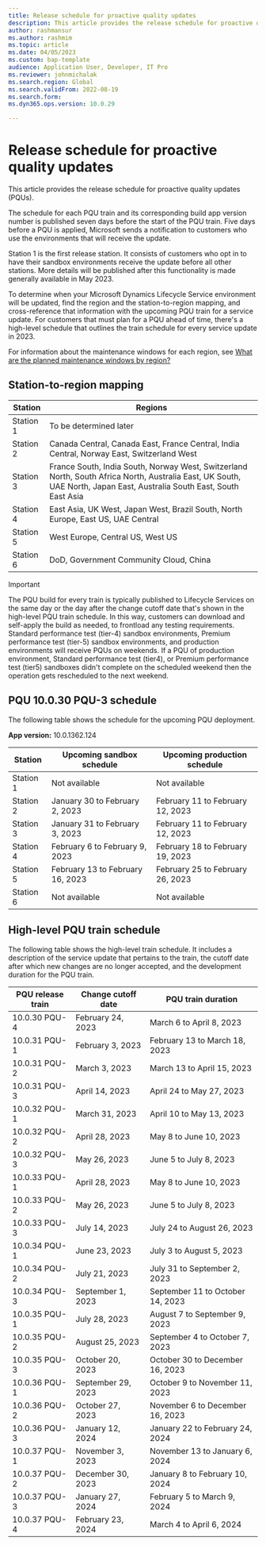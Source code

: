 ```yaml
---
title: Release schedule for proactive quality updates
description: This article provides the release schedule for proactive quality updates (PQUs). 
author: rashmansur
ms.author: rashmim
ms.topic: article
ms.date: 04/05/2023
ms.custom: bap-template
audience: Application User, Developer, IT Pro
ms.reviewer: johnmichalak
ms.search.region: Global
ms.search.validFrom: 2022-08-19
ms.search.form:
ms.dyn365.ops.version: 10.0.29

---
```


# Release schedule for proactive quality updates

This article provides the release schedule for proactive quality updates (PQUs).

The schedule for each PQU train and its corresponding build app version number is published seven days before the start of the PQU train. Five days before a PQU is applied, Microsoft sends a notification to customers who use the environments that will receive the update.

Station 1 is the first release station. It consists of customers who opt in to have their sandbox environments receive the update before all other stations. More details will be published after this functionality is made generally available in May 2023.

To determine when your Microsoft Dynamics Lifecycle Service environment will be updated, find the region and the station-to-region mapping, and cross-reference that information with the upcoming PQU train for a service update. For customers that must plan for a PQU ahead of time, there's a high-level schedule that outlines the train schedule for every service update in 2023.

For information about the maintenance windows for each region, see [What are the planned maintenance windows by region?](../../dev-itpro/deployment/plannedmaintenance-selfservice.md#windows)

## Station-to-region mapping

| Station | Regions |
|---|---|
| Station 1 | To be determined later |
| Station 2 | Canada Central, Canada East, France Central, India Central, Norway East, Switzerland West |
| Station 3 | France South, India South, Norway West, Switzerland North, South Africa North, Australia East, UK South, UAE North, Japan East, Australia South East, South East Asia |
| Station 4 | East Asia, UK West, Japan West, Brazil South, North Europe, East US, UAE Central |
| Station 5 | West Europe, Central US, West US |
| Station 6 | DoD, Government Community Cloud, China |

> [!IMPORTANT]
> The PQU build for every train is typically published to Lifecycle Services on the same day or the day after the change cutoff date that's shown in the high-level PQU train schedule. In this way, customers can download and self-apply the build as needed, to frontload any testing requirements. Standard performance test (tier-4) sandbox environments, Premium performance test (tier-5) sandbox environments, and production environments will receive PQUs on weekends. If a PQU of production environment, Standard performance test (tier4), or Premium performance test (tier5) sandboxes didn't complete on the scheduled weekend then the operation gets rescheduled to the next weekend.

## PQU 10.0.30 PQU-3 schedule

The following table shows the schedule for the upcoming PQU deployment.

**App version:** 10.0.1362.124

| Station | Upcoming sandbox schedule | Upcoming production schedule |
|---|---|---|
| Station 1 | Not available | Not available |
| Station 2 | January 30 to February 2, 2023 | February 11 to February 12, 2023 |
| Station 3 | January 31 to February 3, 2023 | February 11 to February 12, 2023 |
| Station 4 | February 6 to February 9, 2023 | February 18 to February 19, 2023 |
| Station 5 | February 13 to February 16, 2023 | February 25 to February 26, 2023 |
| Station 6 | Not available | Not available |

## High-level PQU train schedule

The following table shows the high-level train schedule. It includes a description of the service update that pertains to the train, the cutoff date after which new changes are no longer accepted, and the development duration for the PQU train.

| PQU release train | Change cutoff date | PQU train duration |
|---|---|---|
| 10.0.30 PQU-4 | February 24, 2023 | March 6 to April 8, 2023 |
| 10.0.31 PQU-1 | February 3, 2023 | February 13 to March 18, 2023 |
| 10.0.31 PQU-2 | March 3, 2023 | March 13 to April 15, 2023 |
| 10.0.31 PQU-3 | April 14, 2023 | April 24 to May 27, 2023 |
| 10.0.32 PQU-1 | March 31, 2023 | April 10 to May 13, 2023 |
| 10.0.32 PQU-2 | April 28, 2023 | May 8 to June 10, 2023 |
| 10.0.32 PQU-3 | May 26, 2023 | June 5 to July 8, 2023 |
| 10.0.33 PQU-1 | April 28, 2023 | May 8 to June 10, 2023 |
| 10.0.33 PQU-2 | May 26, 2023 | June 5 to July 8, 2023 |
| 10.0.33 PQU-3 | July 14, 2023 | July 24 to August 26, 2023 |
| 10.0.34 PQU-1 | June 23, 2023 | July 3 to August 5, 2023 |
| 10.0.34 PQU-2 | July 21, 2023 | July 31 to September 2, 2023 |
| 10.0.34 PQU-3 | September 1, 2023 | September 11 to October 14, 2023 |
| 10.0.35 PQU-1 | July 28, 2023 | August 7 to September 9, 2023 |
| 10.0.35 PQU-2 | August 25, 2023 | September 4 to October 7, 2023 |
| 10.0.35 PQU-3 | October 20, 2023 | October 30 to December 16, 2023 |
| 10.0.36 PQU-1 | September 29, 2023 | October 9 to November 11, 2023 |
| 10.0.36 PQU-2 | October 27, 2023 | November 6 to December 16, 2023 |
| 10.0.36 PQU-3 | January 12, 2024 | January 22 to February 24, 2024 |
| 10.0.37 PQU-1 | November 3, 2023 | November 13 to January 6, 2024 |
| 10.0.37 PQU-2 | December 30, 2023 | January 8 to February 10, 2024 |
| 10.0.37 PQU-3 | January 27, 2024 | February 5 to March 9, 2024 |
| 10.0.37 PQU-4 | February 23, 2024 | March 4 to April 6, 2024 |

